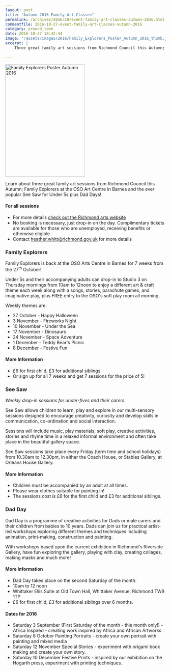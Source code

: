```yaml
---
layout: post
title: "Autumn 2016 Family Art Classes"
permalink: /archives/2016/10/event-family-art-classes-autumn-2016.html
commentfile: 2016-10-27-event-family-art-classes-autumn-2016
category: around_town
date: 2016-10-27 18:42:44
image: "/assets/images/2016/Family_Explorers_Poster_Autumn_2016_thumb.jpg"
excerpt: |
    Three great family art sessions from Richmond Council this Autumn; Family Explorers at the OSO Art Centre in Barnes and the ever popular See Saw for Under 5s plus Dad Days!

---
```


<a href="/assets/images/2016/Family_Explorers_Poster_Autumn_2016.jpg" title="See larger version of - Family Explorers Poster Autumn 2016"><img src="/assets/images/2016/Family_Explorers_Poster_Autumn_2016_thumb.jpg" width="250" height="353" alt="Family Explorers Poster Autumn 2016" class="photo right" /></a>

Learn about three great family art sessions from Richmond Council this Autumn; Family Explorers at the OSO Art Centre in Barnes and the ever popular See Saw for Under 5s plus Dad Days!

#### For all sessions

-   For more details [check out the Richmond arts website](http://www.richmond.gov.uk/arts)
-   No booking is necessary, just drop-in on the day. Complimentary tickets are available for those who are unemployed, receiving benefits or otherwise eligible
-   Contact <heather.whitt@richmond.gov.uk> for more details

### Family Explorers

Family Explorers is back at the OSO Arts Centre in Barnes for 7 weeks from the 27<sup>th</sup> October!

Under 5s and their accompanying adults can drop-in to Studio 3 on Thursday mornings from 10am to 12noon to enjoy a different art & craft theme each week along with a songs, stories, parachute games, and imaginative play, plus FREE entry to the OSO's soft play room all morning.

Weekly themes are:

-   27 October - Happy Halloween
-   3 November - Fireworks Night
-   10 November - Under the Sea
-   17 November - Dinosaurs
-   24 November - Space Adventure
-   1 December - Teddy Bear's Picnic
-   8 December - Festive Fun

#### More Information

-   £6 for first child, £3 for additional siblings
-   Or sign up for all 7 weeks and get 7 sessions for the price of 5!

### See Saw

*Weekly drop-in sessions for under-fives and their carers.*

See Saw allows children to learn, play and explore in our multi-sensory sessions designed to encourage creativity, curiosity and develop skills in communication, co-ordination and social interaction.

Sessions will include music, play materials, soft play, creative activities, stories and rhyme time in a relaxed informal environment and often take place in the beautiful gallery space.

See Saw sessions take place every Friday (term time and school holidays) from 10.30am to 12.30pm, in either the Coach House, or Stables Gallery, at Orleans House Gallery.

#### More Information

-   Children must be accompanied by an adult at all times.
-   Please wear clothes suitable for painting in!
-   The sessions cost is £6 for the first child and £3 for additional siblings.

### Dad Day

Dad Day is a programme of creative activities for Dads or male carers and their children from babies to 10 years. Dads can join us for practical artist-led workshops exploring different themes and techniques including animation, print-making, construction and painting.

With workshops based upon the current exhibition in Richmond's Riverside Gallery, have fun exploring the gallery, playing with clay, creating collages, making masks and much more!

#### More Information

-   Dad Day takes place on the second Saturday of the month.
-   10am to 12 noon
-   Whittaker Ellis Suite at Old Town Hall, Whittaker Avenue, Richmond TW9 1TP
-   £6 for first child, £3 for additional siblings over 6 months.

#### Dates for 2016

-   Saturday 3 September
    (First Saturday of the month - this month only!) - Africa Inspired - creating work inspired by Africa and African Artworks
-   Saturday 8 October
    Painting Portraits - create your own portrait with painting and mixed media
-   Saturday 12 November
    Special Stories - experiment with origami book making and create your own story.
-   Saturday 10 December
    Festive Prints - inspired by our exhibition on the Hogarth press, experiment with printing techniques.
